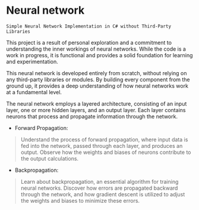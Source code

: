 # Neural network

`Simple Neural Network Implementation in C# without Third-Party Libraries`

This project is a result of personal exploration and a commitment to understanding the inner workings of neural networks. 
While the code is a work in progress, it is functional and provides a solid foundation for learning and experimentation.

This neural network is developed entirely from scratch, without relying on any third-party libraries or modules. 
By building every component from the ground up, it provides a deep understanding of how neural networks work at a fundamental level.

The neural network employs a layered architecture, consisting of an input layer, one or more hidden layers, and an output layer. Each layer contains neurons that process and propagate information through the network.

- Forward Propagation: 

> Understand the process of forward propagation, where input data is fed into the network, passed through each layer, and produces an output. Observe how the weights and biases of neurons contribute to the output calculations.

- Backpropagation: 

> Learn about backpropagation, an essential algorithm for training neural networks. Discover how errors are propagated backward through the network, and how gradient descent is utilized to adjust the weights and biases to minimize these errors.